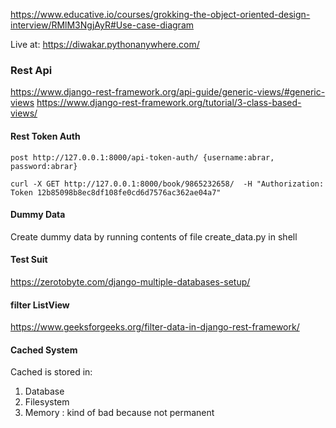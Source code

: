https://www.educative.io/courses/grokking-the-object-oriented-design-interview/RMlM3NgjAyR#Use-case-diagram

Live at: https://diwakar.pythonanywhere.com/

### Rest Api
https://www.django-rest-framework.org/api-guide/generic-views/#generic-views
https://www.django-rest-framework.org/tutorial/3-class-based-views/

#### Rest Token Auth

```post http://127.0.0.1:8000/api-token-auth/ {username:abrar, password:abrar}```

```curl -X GET http://127.0.0.1:8000/book/9865232658/  -H "Authorization: Token 12b85098b8ec8df108fe0cd6d7576ac362ae04a7"```

#### Dummy Data
Create dummy data by running contents of file create_data.py in shell

#### Test Suit
https://zerotobyte.com/django-multiple-databases-setup/

#### filter ListView
https://www.geeksforgeeks.org/filter-data-in-django-rest-framework/

#### Cached System

Cached is stored in:
1. Database
2. Filesystem
3. Memory : kind of bad because not permanent


